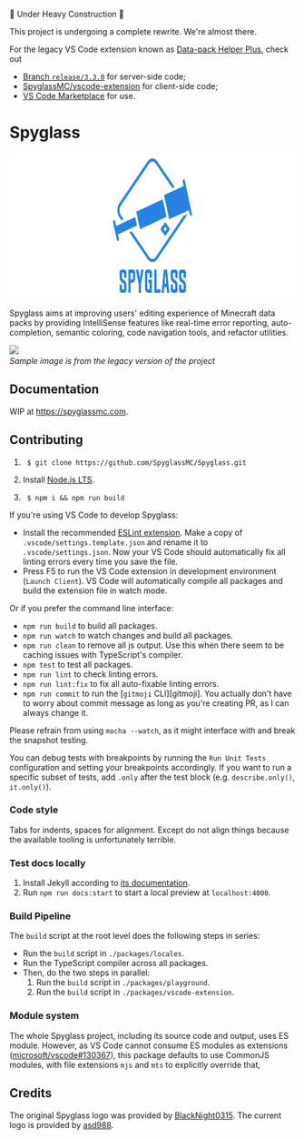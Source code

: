 🚧 Under Heavy Construction 🚧

This project is undergoing a complete rewrite. We're almost there.

For the legacy VS Code extension known as [Data-pack Helper Plus](https://marketplace.visualstudio.com/items?itemName=SPGoding.datapack-language-server), check out
* [Branch `release/3.3.0`](https://github.com/SpyglassMC/Spyglass/tree/release/3.3.0) for server-side code;
* [SpyglassMC/vscode-extension](https://github.com/SpyglassMC/vscode-datapack/tree/release/3.3.0) for client-side code;
* [VS Code Marketplace](https://marketplace.visualstudio.com/items?itemName=SPGoding.datapack-language-server) for use.

# Spyglass

<div align="center"><img src="https://raw.githubusercontent.com/SpyglassMC/logo/main/banner.png" height="256px"></div>

Spyglass aims at improving users' editing experience of Minecraft data packs by providing IntelliSense features like
real-time error reporting, auto-completion, semantic coloring, code navigation tools, and refactor utilities.

![](https://github.com/SpyglassMC/vscode-datapack/blob/master/img/nbt-tag-completions.gif?raw=true)  \
_Sample image is from the legacy version of the project_

## Documentation

WIP at https://spyglassmc.com.

## Contributing

1. ```shell
	$ git clone https://github.com/SpyglassMC/Spyglass.git
	```
2. Install [Node.js LTS](https://nodejs.org/en/).
3. ```shell
	$ npm i && npm run build
	```

If you're using VS Code to develop Spyglass:

- Install the recommended [ESLint extension][eslint-extension]. Make a copy of `.vscode/settings.template.json` and rename it to `.vscode/settings.json`.
  Now your VS Code should automatically fix all linting errors every time you save the file.
- Press F5 to run the VS Code extension in development environment (`Launch Client`). VS Code will automatically compile all packages and build the extension file in watch mode.

Or if you prefer the command line interface:

- `npm run build` to build all packages.
- `npm run watch` to watch changes and build all packages.
- `npm run clean` to remove all js output. Use this when there seem to be caching issues with TypeScript's compiler.
- `npm test` to test all packages.
- `npm run lint` to check linting errors.
- `npm run lint:fix` to fix all auto-fixable linting errors.
- `npm run commit` to run the [`gitmoji` CLI][gitmoji]. You actually don't have to worry about commit message as long as you're creating PR, as I can always change it.

Please refrain from using `mocha --watch`, as it might interface with and break the snapshot testing.

You can debug tests with breakpoints by running the `Run Unit Tests` configuration and setting your breakpoints accordingly. If you want to run a specific subset of tests, add `.only` after the test block (e.g. `describe.only()`, `it.only()`).

### Code style

Tabs for indents, spaces for alignment. Except do not align things because the available tooling is unfortunately terrible.

### Test docs locally

1. Install Jekyll according to [its documentation](https://jekyllrb.com/docs/#instructions).
2. Run `npm run docs:start` to start a local preview at `localhost:4000`.

### Build Pipeline

The `build` script at the root level does the following steps in series:

* Run the `build` script in `./packages/locales`.
* Run the TypeScript compiler across all packages.
* Then, do the two steps in parallel:
	1. Run the `build` script in `./packages/playground`.
	2. Run the `build` script in `./packages/vscode-extension`.

### Module system

The whole Spyglass project, including its source code and output, uses ES module.
However, as VS Code cannot consume ES modules as extensions ([microsoft/vscode#130367](https://github.com/microsoft/vscode/issues/130367)),
this package defaults to use CommonJS modules, with file extensions `mjs` and `mts` to explicitly override that,

## Credits

The original Spyglass logo was provided by [BlackNight0315](https://github.com/BlackNight0315).
The current logo is provided by [asd988](https://github.com/asd988).

[eslint-extension]: https://marketplace.visualstudio.com/items?itemName=dbaeumer.vscode-eslint
